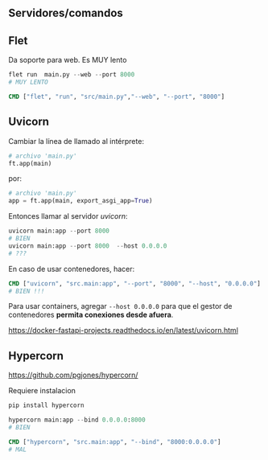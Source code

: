 





## Servidores/comandos


## Flet

Da soporte para web.
Es MUY lento

```py
flet run  main.py --web --port 8000
# MUY LENTO
```

```Dockerfile
CMD ["flet", "run", "src/main.py","--web", "--port", "8000"]  
```


## Uvicorn

Cambiar la línea de llamado al intérprete:

```py
# archivo 'main.py'
ft.app(main)
```
por:

```py
# archivo 'main.py'
app = ft.app(main, export_asgi_app=True)
```

Entonces llamar al servidor *uvicorn*:

```py
uvicorn main:app --port 8000    
# BIEN    
uvicorn main:app --port 8000  --host 0.0.0.0
# ???
``` 

En caso de usar contenedores, hacer:
<!-- 
```Dockerfile
CMD ["uvicorn", "main:app", "--port", "8000"]
# MAL - NUNCA MUESTRA LA APP
``` 
-->

```Dockerfile
CMD ["uvicorn", "src.main:app", "--port", "8000", "--host", "0.0.0.0"]
# BIEN !!!
```


Para usar containers,
agregar  `--host 0.0.0.0` 
para que el gestor de contenedores
**permita conexiones desde afuera**.

https://docker-fastapi-projects.readthedocs.io/en/latest/uvicorn.html


## Hypercorn

https://github.com/pgjones/hypercorn/

Requiere instalacion

```bash
pip install hypercorn
```

```py
hypercorn main:app --bind 0.0.0.0:8000
# BIEN
```

```Dockerfile
CMD ["hypercorn", "src.main:app", "--bind", "8000:0.0.0.0"]
# MAL
```